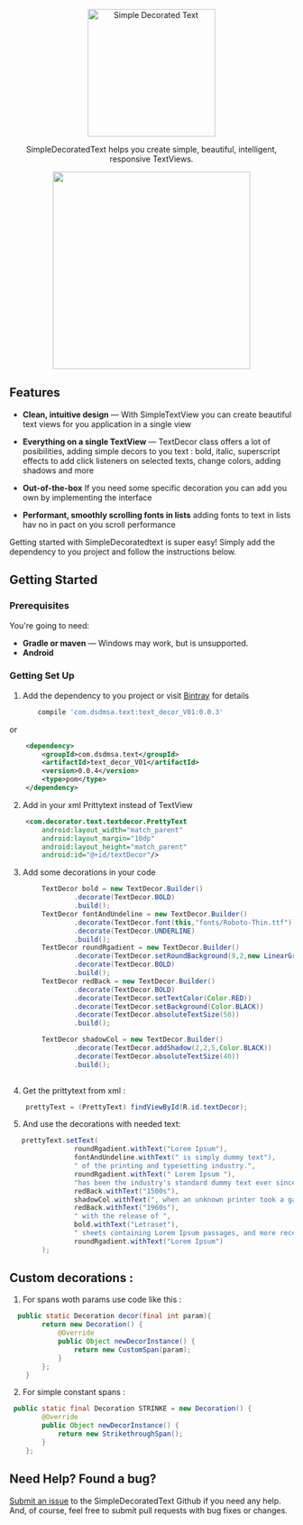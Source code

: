 
<p align="center">
  <img src="https://s26.postimg.org/w8iw7zu21/simple_Logov2.jpg" alt="Simple Decorated Text" width="226">
  <br>
</p>

<p align="center">SimpleDecoratedText helps you create simple, beautiful, intelligent, responsive TextViews.</p>

<p align="center"><img src="https://s26.postimg.org/kurrj1u5l/Screenshot_2016_08_25_15_07_15.png" width=350></p>



Features
------------

* **Clean, intuitive design** — With SimpleTextView you can create beautiful text views for you application in a single view

* **Everything on a single TextView** — TextDecor class offers a lot of posibilities, adding simple decors to you text : bold, italic, superscript effects to add click listeners on selected texts, change colors, adding shadows and more

* **Out-of-the-box** If you need some specific decoration you can add you own by implementing the interface

* **Performant, smoothly scrolling fonts in lists** adding fonts to text in lists hav no in pact on you scroll performance



Getting started with SimpleDecoratedtext is super easy! Simply add the dependency to you project and follow the instructions below.

Getting Started 
------------------------------

### Prerequisites

You're going to need:

 - **Gradle or maven** — Windows may work, but is unsupported.
 - **Android**

### Getting Set Up

1. Add the dependency to you project or visit [Bintray](https://bintray.com/dsdmsa/AndroidText/com.dsdmsa.text) for details
```groovy
       compile 'com.dsdmsa.text:text_decor_V01:0.0.3'
```
or
```xml
    <dependency>
        <groupId>com.dsdmsa.text</groupId>
        <artifactId>text_decor_V01</artifactId>
        <version>0.0.4</version>
        <type>pom</type>
    </dependency>
```
2. Add in your xml Prittytext instead of TextView
```xml
    <com.decorator.text.textdecor.PrettyText
        android:layout_width="match_parent"
        android:layout_margin="10dp"
        android:layout_height="match_parent"
        android:id="@+id/textDecor"/>
```

3.  Add some decorations in your code 
```java
        TextDecor bold = new TextDecor.Builder()
                .decorate(TextDecor.BOLD)
                .build();
        TextDecor fontAndUndeline = new TextDecor.Builder()
                .decorate(TextDecor.font(this,"fonts/Roboto-Thin.ttf"))
                .decorate(TextDecor.UNDERLINE)
                .build();
        TextDecor roundRgadient = new TextDecor.Builder()
                .decorate(TextDecor.setRoundBackground(9,2,new LinearGradient(0,0,545,545,Color.CYAN,Color.BLUE, Shader.TileMode.CLAMP),Color.BLACK))
                .decorate(TextDecor.BOLD)
                .build();
        TextDecor redBack = new TextDecor.Builder()
                .decorate(TextDecor.BOLD)
                .decorate(TextDecor.setTextColor(Color.RED))
                .decorate(TextDecor.setBackground(Color.BLACK))
                .decorate(TextDecor.absoluteTextSize(50))
                .build();

        TextDecor shadowCol = new TextDecor.Builder()
                .decorate(TextDecor.addShadow(2,2,5,Color.BLACK))
                .decorate(TextDecor.absoluteTextSize(40))
                .build();
 
```
4.  Get the prittytext from xml :
```java
    prettyText = (PrettyText) findViewById(R.id.textDecor);
```

5.  And use the decorations with needed text: 
```java
   prettyText.setText(
                roundRgadient.withText("Lorem Ipsum"),
                fontAndUndeline.withText(" is simply dummy text"),
                " of the printing and typesetting industry.",
                roundRgadient.withText(" Lorem Ipsum "),
                "has been the industry's standard dummy text ever since the ",
                redBack.withText("1500s"),
                shadowCol.withText(", when an unknown printer took a galley of type and scrambled it to make a type specimen book. It has survived not only five centuries, but also the leap into electronic typesetting, remaining essentially unchanged. It was popularised in the "),
                redBack.withText("1960s"),
                " with the release of ",
                bold.withText("Letraset"),
                " sheets containing Lorem Ipsum passages, and more recently with desktop publishing software like Aldus PageMaker including versions of ",
                roundRgadient.withText("Lorem Ipsum")
        );
```

Custom decorations :
------------------------------

1.  For spans woth params use code like this :
```java
  public static Decoration decor(final int param){
        return new Decoration() {
            @Override
            public Object newDecorInstance() {
                return new CustomSpan(param);
            }
        };
    }
```
2. For simple constant spans :
```java
 public static final Decoration STRINKE = new Decoration() {
        @Override
        public Object newDecorInstance() {
            return new StrikethroughSpan();
        }
    };
```

Need Help? Found a bug?
--------------------

[Submit an issue](https://github.com/dsdmsa/SimpleDecoratedtext/issues) to the SimpleDecoratedText Github if you need any help. And, of course, feel free to submit pull requests with bug fixes or changes.
















